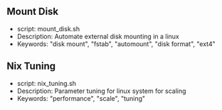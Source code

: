 ## Mount Disk
 - script: mount_disk.sh
 - Description: Automate external disk mounting in a linux
 - Keywords: "disk mount", "fstab", "automount", "disk format", "ext4"

 ## Nix Tuning
 - script: nix_tuning.sh
 - Description: Parameter tuning for linux system for scaling
 - Keywords: "performance", "scale", "tuning" 